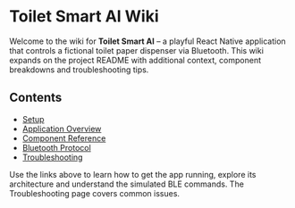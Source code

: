 # Toilet Smart AI Wiki

Welcome to the wiki for **Toilet Smart AI** – a playful React Native application that controls a fictional toilet paper dispenser via Bluetooth. This wiki expands on the project README with additional context, component breakdowns and troubleshooting tips.

## Contents

- [Setup](Setup.md)
- [Application Overview](Overview.md)
- [Component Reference](Components.md)
- [Bluetooth Protocol](BluetoothProtocol.md)
- [Troubleshooting](Troubleshooting.md)

Use the links above to learn how to get the app running, explore its architecture and understand the simulated BLE commands. The Troubleshooting page covers common issues.
